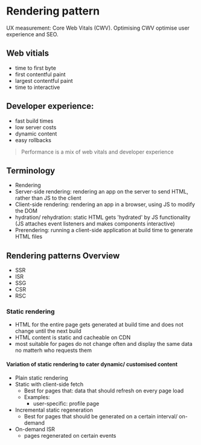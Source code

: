 # Rendering pattern

UX measurement: Core Web Vitals (CWV). Optimising CWV optimise user experience and SEO.

## Web vitials

- time to first byte
- first contentful paint
- largest contentful paint
- time to interactive

## Developer experience:

- fast build times
- low server costs
- dynamic content
- easy rollbacks

> Performance is a mix of web vitals and developer experience

## Terminology

- Rendering
- Server-side rendering: rendering an app on the server to send HTML, rather than JS to the client
- Client-side rendering: rendering an app in a browser, using JS to modify the DOM
- hydration/ rehydration: static HTML gets 'hydrated' by JS functionality (JS attaches event listeners and makes components interactive)
- Prerendering: running a client-side application at build time to generate HTML files

## Rendering patterns Overview

- SSR
- ISR
- SSG
- CSR
- RSC

### Static rendering

- HTML for the entire page gets generated at build time and does not change until the next build
- HTML content is static and cacheable on CDN
- most suitable for pages do not change often and display the same data no matterh who requests them

#### Variation of static rendering to cater dynamic/ customised content

- Plain static rendering
- Static with client-side fetch
  - Best for pages that: data that should refresh on every page load
  - Examples:
    - user-specific: profile page
- Incremental static regeneration
  - Best for pages that should be generated on a certain interval/ on-demand
- On-demand ISR
  - pages regenerated on certain events
